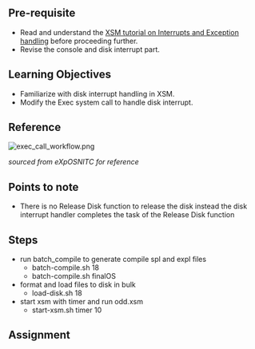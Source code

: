 ## Pre-requisite

- Read and understand the [XSM tutorial on Interrupts and Exception handling](https://exposnitc.github.io/Tutorials/xsm_interrupts_tutorial.html#disk_and_console_interrupts) before proceeding further.
- Revise the console and disk interrupt part.

## Learning Objectives 

- Familiarize with disk interrupt handling in XSM.
- Modify the Exec system call to handle disk interrupt.

## Reference

![exec_call_workflow.png](https://exposnitc.github.io/img/roadmap/exec2.png)

_sourced from eXpOSNITC for reference_

## Points to note

- There is no Release Disk function to release the disk instead the disk interrupt handler completes the task of the Release Disk function

## Steps

- run batch_compile to generate compile spl and expl files
  - batch-compile.sh 18
  - batch-compile.sh finalOS
- format and load files to disk in bulk
  - load-disk.sh 18
- start xsm with timer and run odd.xsm
  - start-xsm.sh timer 10

## Assignment

